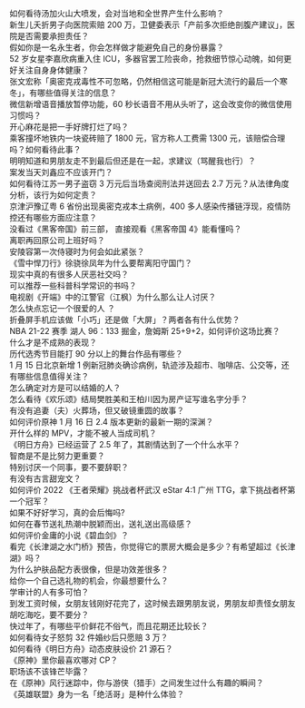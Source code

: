 如何看待汤加火山大喷发，会对当地和全世界产生什么影响？  
新生儿夭折男子向医院索赔 200 万，卫健委表示「产前多次拒绝剖腹产建议」，医院是否需要承担责任？  
假如你是一名永生者，你会怎样做才能避免自己的身份暴露？  
52 岁女星李嘉欣病重入住 ICU，多器官罢工险丧命，抢救细节惊心动魄，如何更好关注自身身体健康？  
张文宏称「奥密克戎毒性不可忽略，仍然相信这可能是新冠大流行的最后一个寒冬」，有哪些值得关注的信息？  
微信新增语音播放暂停功能，60 秒长语音不用从头听了，这会改变你的微信使用习惯吗？  
开心麻花是把一手好牌打烂了吗？  
乘客撞坏地铁内一块瓷砖赔了 1800 元，官方称人工费需 1300 元，该赔偿合理吗？如何看待此事？  
明明知道和男朋友走不到最后但还是在一起，求建议（骂醒我也行）？  
案发当天刘鑫应不应该开门？  
如何看待江苏一男子盗窃 3 万元后当场查阅刑法并送回去 2.7 万元？从法律角度分析，该行为如何定责？  
京津沪豫辽粤 6 省份出现奥密克戎本土病例，400 多人感染传播链浮现，疫情防控还有哪些方面应注意？  
没看过《黑客帝国》前三部， 直接观看《黑客帝国 4》能看懂吗？  
离职再回原公司上班好吗？  
安陵容第一次侍寝时为何会如此紧张？  
《雪中悍刀行》徐骁徐凤年为什么要帮离阳守国门？  
现实中真的有很多人厌恶社交吗？  
可以推荐一些科普科学常识的书吗？  
电视剧《开端》中的江警官（江枫）为什么那么让人讨厌？  
怎么快点忘记一个很爱的人 ？  
折叠屏手机应该做「小巧」还是做「大屏」？两者各有什么优势？  
NBA 21-22 赛季 湖人 96：133 掘金，詹姆斯 25+9+2，如何评价这场比赛？  
什么才是不成熟的表现？  
历代选秀节目能打 90 分以上的舞台作品有哪些？  
1 月 15 日北京新增 1 例新冠肺炎确诊病例，轨迹涉及超市、咖啡店、公交等，还有哪些信息值得关注？  
怎么确定对方是可以结婚的人？  
怎么看待《欢乐颂》结局樊胜美和王柏川因为房产证写谁名字分手？  
有没有追妻（夫）火葬场，但又破镜重圆的故事？  
如何评价原神 1 月 16 日 2.4 版本更新的最新一期的深渊？  
开什么样的 MPV，才能不被人当成司机？  
《明日方舟》已经运营了 2.5 年了，其剧情达到了一个什么水平？  
智商是不是比努力更重要？  
特别讨厌一个同事，要不要辞职？  
有没有古言甜宠文？  
如何评价 2022 《王者荣耀》挑战者杯武汉 eStar 4:1 广州 TTG，拿下挑战者杯第一个冠军？  
如果不好好学习，真的会后悔吗?  
如何在春节送礼热潮中脱颖而出，送礼送出高级感？  
如何评价金庸的小说《碧血剑》？  
看完《长津湖之水门桥》预告，你觉得它的票房大概会是多少？有希望超过《长津湖》吗？  
为什么护肤品配方表很像，但是功效差很多？  
给你一个自己选礼物的机会，你最想要什么？  
学审计的人有多可怕？  
到发工资时候，女朋友钱刚好花完了，这时候去跟男朋友说，男朋友却责怪女朋友胡吃海吃，要不要分？  
快过年了，有哪些平价鲜花不俗气，而且花期还比较长？  
如何看待女子怒剪 32 件婚纱后只愿赔 3 万？  
如何看待《明日方舟》动态皮肤设价 21 源石？  
《原神》里你最喜欢哪对 CP？  
职场该不该锋芒毕露？  
在《原神》风行迷踪中，你与游侠（猎手）之间发生过什么有趣的瞬间？  
《英雄联盟》身为一名「绝活哥」是种什么体验？  
